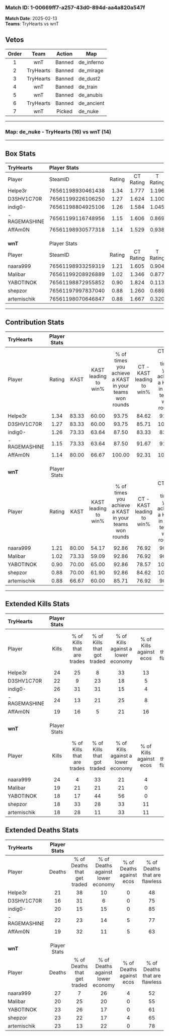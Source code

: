 ### Match ID: 1-00669ff7-a257-43d0-894d-aa4a820a547f  
**Match Date**: 2025-02-13  
**Teams**: TryHearts vs wnT  

## Vetos  

| Order | Team | Action | Map |
| :---: | :--: | :----: | --- |
| 1 | wnT | Banned | de_inferno |
| 2 | TryHearts | Banned | de_mirage |
| 3 | TryHearts | Banned | de_dust2 |
| 4 | wnT | Banned | de_train |
| 5 | wnT | Banned | de_anubis |
| 6 | TryHearts | Banned | de_ancient |
| 7 | wnT | Picked | de_nuke |

---  

### **Map**: de_nuke - TryHearts (16) vs wnT (14)  
---  

## Box Stats  

| **TryHearts** | Player Stats      |        |           |          |       |       |       |         |        |      |     |
| :- | :- | :-: | :-: | :-: | :-: | :-: | :-: | :-: | :-: | :-: | :-: |
| Player        | SteamID           | Rating | CT Rating | T Rating | KAST  |  ADR  | Kills | Assists | Deaths | K/D  | HS% |
| Helpe3r       | 76561198930461438 |  1.34  |   1.777   |  1.196   | 83.33 | 98.7  |  24   |   11    |   21   | 1.14 | 37  |
| D3SHV1C70R    | 76561199226106250 |  1.27  |   1.624   |  1.100   | 83.33 | 72.9  |  22   |    6    |   16   | 1.38 | 59  |
| indig0-       | 76561198804925106 |  1.26  |   1.584   |  1.045   | 73.33 | 80.6  |  26   |    3    |   20   | 1.30 | 30  |
| -RAGEMASHINE  | 76561199116748956 |  1.15  |   1.606   |  0.869   | 73.33 | 73.4  |  24   |    5    |   22   | 1.09 | 54  |
| AffAm0N       | 76561198930577318 |  1.14  |   1.529   |  0.938   | 80.00 | 79.0  |  19   |   11    |   19   | 1.00 | 68  |
|               |                   |        |           |          |       |       |       |         |        |      |     |
|               |                   |        |           |          |       |       |       |         |        |      |     |
|               |                   |        |           |          |       |       |       |         |        |      |     |
| **wnT**       | Player Stats      |        |           |          |       |       |       |         |        |      |     |
| Player        | SteamID           | Rating | CT Rating | T Rating | KAST  |  ADR  | Kills | Assists | Deaths | K/D  | HS% |
| naara999      | 76561198933259319 |  1.21  |   1.605   |  0.904   | 80.00 | 101.8 |  24   |    8    |   27   | 0.89 | 41  |
| Malibar       | 76561199208926889 |  1.02  |   1.346   |  0.877   | 73.33 | 65.6  |  19   |    7    |   20   | 0.95 | 52  |
| YABOTlNOK     | 76561198872955852 |  0.90  |   1.824   |  0.113   | 70.00 | 63.1  |  18   |    6    |   23   | 0.78 | 55  |
| shepzor       | 76561197997837040 |  0.88  |   1.260   |  0.689   | 70.00 | 56.8  |  18   |    6    |   23   | 0.78 | 72  |
| artemischik   | 76561198070646847 |  0.88  |   1.667   |  0.320   | 66.67 | 62.9  |  18   |    6    |   23   | 0.78 | 33  |
---  

## Contribution Stats  

| **TryHearts** | Player Stats |       |                      |                                                        |                           |                                                             |                          |                                                            |
| :- | :-: | :-: | :-: | :-: | :-: | :-: | :-: | :-: |
| Player        |    Rating    | KAST  | KAST leading to win% | % of times you achieve a KAST in your teams won rounds | CT - KAST leading to win% | CT - % of times you achieve a KAST in your teams won rounds | T - KAST leading to win% | T - % of times you achieve a KAST in your teams won rounds |
| Helpe3r       |     1.34     | 83.33 |        60.00         |                         93.75                          |           84.62           |                            91.67                            |          33.33           |                           100.00                           |
| D3SHV1C70R    |     1.27     | 83.33 |        60.00         |                         93.75                          |           85.71           |                           100.00                            |          27.27           |                           75.00                            |
| indig0-       |     1.26     | 73.33 |        63.64         |                         87.50                          |           83.33           |                            83.33                            |          40.00           |                           100.00                           |
| -RAGEMASHINE  |     1.15     | 73.33 |        63.64         |                         87.50                          |           91.67           |                            91.67                            |          30.00           |                           75.00                            |
| AffAm0N       |     1.14     | 80.00 |        66.67         |                         100.00                         |           92.31           |                           100.00                            |          36.36           |                           100.00                           |
|               |              |       |                      |                                                        |                           |                                                             |                          |                                                            |
|               |              |       |                      |                                                        |                           |                                                             |                          |                                                            |
|               |              |       |                      |                                                        |                           |                                                             |                          |                                                            |
| **wnT**       | Player Stats |       |                      |                                                        |                           |                                                             |                          |                                                            |
| Player        |    Rating    | KAST  | KAST leading to win% | % of times you achieve a KAST in your teams won rounds | CT - KAST leading to win% | CT - % of times you achieve a KAST in your teams won rounds | T - KAST leading to win% | T - % of times you achieve a KAST in your teams won rounds |
| naara999      |     1.21     | 80.00 |        54.17         |                         92.86                          |           76.92           |                            90.91                            |          27.27           |                           100.00                           |
| Malibar       |     1.02     | 73.33 |        59.09         |                         92.86                          |           76.92           |                            90.91                            |          33.33           |                           100.00                           |
| YABOTlNOK     |     0.90     | 70.00 |        65.00         |                         92.86                          |           78.57           |                           100.00                            |          33.33           |                           66.67                            |
| shepzor       |     0.88     | 70.00 |        61.90         |                         92.86                          |           84.62           |                           100.00                            |          25.00           |                           66.67                            |
| artemischik   |     0.88     | 66.67 |        60.00         |                         85.71                          |           76.92           |                            90.91                            |          28.57           |                           66.67                            |
---  

## Extended Kills Stats  

| **TryHearts** | Player Stats |                            |                            |                                    |                         |                              |                                 |                                       |                    |           |
| :- | :-: | :-: | :-: | :-: | :-: | :-: | :-: | :-: | :-: | :-: |
| Player        |    Kills     | % of Kills that are trades | % of Kills that got traded | % of Kills against a lower economy | % of Kills against ecos | % of Kills that are flawless | % of Kills that are close duels | % of Kills that are assisted by flash | Pistol Round Kills | AWP Kills |
| Helpe3r       |      24      |             25             |             8              |                 33                 |           13            |              50              |                8                |                  13                   |         1          |     0     |
| D3SHV1C70R    |      22      |             9              |             23             |                 18                 |            5            |              55              |                5                |                   0                   |         3          |     0     |
| indig0-       |      26      |             31             |             31             |                 15                 |            4            |              73              |                0                |                   0                   |         0          |    10     |
| -RAGEMASHINE  |      24      |             13             |             21             |                 25                 |            8            |              50              |               13                |                   0                   |         1          |     0     |
| AffAm0N       |      19      |             16             |             5              |                 21                 |           16            |              79              |                5                |                   5                   |         3          |     0     |
|               |              |                            |                            |                                    |                         |                              |                                 |                                       |                    |           |
|               |              |                            |                            |                                    |                         |                              |                                 |                                       |                    |           |
|               |              |                            |                            |                                    |                         |                              |                                 |                                       |                    |           |
| **wnT**       | Player Stats |                            |                            |                                    |                         |                              |                                 |                                       |                    |           |
| Player        |    Kills     | % of Kills that are trades | % of Kills that got traded | % of Kills against a lower economy | % of Kills against ecos | % of Kills that are flawless | % of Kills that are close duels | % of Kills that are assisted by flash | Pistol Round Kills | AWP Kills |
| naara999      |      24      |             4              |             33             |                 21                 |            4            |              79              |                8                |                   0                   |         2          |     3     |
| Malibar       |      19      |             21             |             21             |                 21                 |            0            |              58              |                5                |                   0                   |         0          |     0     |
| YABOTlNOK     |      18      |             17             |             44             |                 56                 |            0            |              72              |                0                |                   0                   |         1          |     0     |
| shepzor       |      18      |             33             |             28             |                 33                 |           11            |              56              |               17                |                   0                   |         3          |     0     |
| artemischik   |      18      |             28             |             11             |                 33                 |           11            |              83              |                0                |                   0                   |         1          |     6     |
## Extended Deaths Stats  

| **TryHearts** | Player Stats |                             |                                   |                          |                               |                            |                           |               |
| :- | :-: | :-: | :-: | :-: | :-: | :-: | :-: | :-: |
| Player        |    Deaths    | % of Deaths that get traded | % of Deaths against lower economy | % of Deaths against ecos | % of Deaths that are flawless | % of Deaths that are close | % of Deaths while blinded | Deaths to AWP |
| Helpe3r       |      21      |             38              |                10                 |            0             |              48               |             14             |             0             |       1       |
| D3SHV1C70R    |      16      |             31              |                 6                 |            0             |              75               |             6              |             0             |       2       |
| indig0-       |      20      |             15              |                15                 |            0             |              85               |             0              |             0             |       1       |
| -RAGEMASHINE  |      22      |             23              |                14                 |            5             |              77               |             0              |             0             |       3       |
| AffAm0N       |      19      |             32              |                11                 |            5             |              63               |             11             |             0             |       2       |
|               |              |                             |                                   |                          |                               |                            |                           |               |
|               |              |                             |                                   |                          |                               |                            |                           |               |
|               |              |                             |                                   |                          |                               |                            |                           |               |
| **wnT**       | Player Stats |                             |                                   |                          |                               |                            |                           |               |
| Player        |    Deaths    | % of Deaths that get traded | % of Deaths against lower economy | % of Deaths against ecos | % of Deaths that are flawless | % of Deaths that are close | % of Deaths while blinded | Deaths to AWP |
| naara999      |      27      |              7              |                26                 |            4             |              52               |             15             |             0             |       3       |
| Malibar       |      20      |             25              |                20                 |            0             |              55               |             5              |            10             |       1       |
| YABOTlNOK     |      23      |             26              |                17                 |            0             |              61               |             9              |             0             |       1       |
| shepzor       |      23      |             22              |                17                 |            4             |              65               |             0              |             0             |       2       |
| artemischik   |      23      |             13              |                22                 |            0             |              78               |             0              |             9             |       3       |
